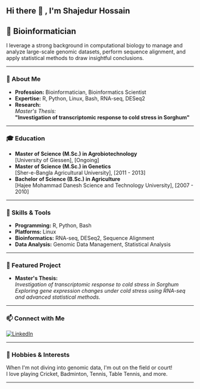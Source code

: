 ## Hi there 👋 , I'm Shajedur Hossain

<!--


-->



## 🌱 Bioinformatician 

I leverage a strong background in computational biology to manage and analyze large-scale genomic datasets, perform sequence alignment, and apply statistical methods to draw insightful conclusions.

---

### 🧬 About Me
- **Profession:** Bioinformatician, Bioinformatics Scientist
- **Expertise:** R, Python, Linux, Bash, RNA-seq, DESeq2
- **Research:**  
  *Master's Thesis:*  
  **"Investigation of transcriptomic response to cold stress in Sorghum"**

---

### 🎓 Education
- **Master of Science (M.Sc.) in Agrobiotechnology**  
  [University of Giessen], [Ongoing]
- **Master of Science (M.Sc.) in Genetics**  
  [Sher-e-Bangla Agricultural University], [2011 - 2013]
- **Bachelor of Science (B.Sc.) in Agriculture**  
  [Hajee Mohammad Danesh Science and Technology University], [2007 - 2010]

---

### 🔬 Skills & Tools
- **Programming:** R, Python, Bash
- **Platforms:** Linux
- **Bioinformatics:** RNA-seq, DESeq2, Sequence Alignment
- **Data Analysis:** Genomic Data Management, Statistical Analysis

---

### 🌟 Featured Project
- **Master's Thesis:**  
  *Investigation of transcriptomic response to cold stress in Sorghum*  
  *Exploring gene expression changes under cold stress using RNA-seq and advanced statistical methods.*

---

### 📫 Connect with Me
[![LinkedIn](https://img.shields.io/badge/LinkedIn-blue?logo=linkedin)](https://www.linkedin.com/in/md-shajedur-hossain/)

---

### 🏏 Hobbies & Interests
When I'm not diving into genomic data, I'm out on the field or court!  
I love playing Cricket, Badminton, Tennis, Table Tennis, and more.

---



